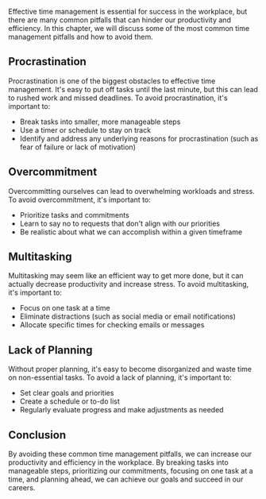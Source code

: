 
Effective time management is essential for success in the workplace, but there are many common pitfalls that can hinder our productivity and efficiency. In this chapter, we will discuss some of the most common time management pitfalls and how to avoid them.

Procrastination
---------------

Procrastination is one of the biggest obstacles to effective time management. It's easy to put off tasks until the last minute, but this can lead to rushed work and missed deadlines. To avoid procrastination, it's important to:

* Break tasks into smaller, more manageable steps
* Use a timer or schedule to stay on track
* Identify and address any underlying reasons for procrastination (such as fear of failure or lack of motivation)

Overcommitment
--------------

Overcommitting ourselves can lead to overwhelming workloads and stress. To avoid overcommitment, it's important to:

* Prioritize tasks and commitments
* Learn to say no to requests that don't align with our priorities
* Be realistic about what we can accomplish within a given timeframe

Multitasking
------------

Multitasking may seem like an efficient way to get more done, but it can actually decrease productivity and increase stress. To avoid multitasking, it's important to:

* Focus on one task at a time
* Eliminate distractions (such as social media or email notifications)
* Allocate specific times for checking emails or messages

Lack of Planning
----------------

Without proper planning, it's easy to become disorganized and waste time on non-essential tasks. To avoid a lack of planning, it's important to:

* Set clear goals and priorities
* Create a schedule or to-do list
* Regularly evaluate progress and make adjustments as needed

Conclusion
----------

By avoiding these common time management pitfalls, we can increase our productivity and efficiency in the workplace. By breaking tasks into manageable steps, prioritizing our commitments, focusing on one task at a time, and planning ahead, we can achieve our goals and succeed in our careers.
